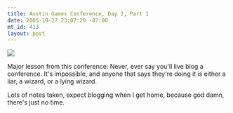 ```yaml
--- 
title: Austin Games Conference, Day 2, Part 1
date: 2005-10-27 23:07:29 -07:00
mt_id: 413
layout: post
---
```

[![][1]][2]

Major lesson from this conference: Never, ever say you'll live blog a conference. It's impossible, and anyone that says they're doing it is either a liar, a wizard, or a lying wizard.

Lots of notes taken, expect blogging when I get home, because god damn, there's just no time. 

   [1]: http://images.nonpolynomial.com/nonpolynomial.com/blog/agc.jpg
   [2]: http://www.gameconference.com

